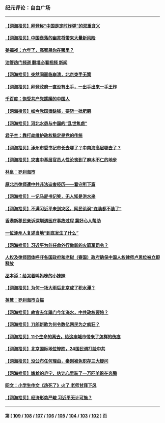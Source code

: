 ### 纪元评论：自由广场
---
#### [【网海拾贝】拜登称“中国是定时炸弹”的双重含义](../../pages/nsc993/n14055716.md?08180330) 
#### [【网海拾贝】中国衰落的幽灵将带来大量新风险](../../pages/nsc993/n14054870.md?08180330) 
#### [姜福祯：六年了，高智晟你在哪里？](../../pages/nsc993/n14054144.md?08180330) 
#### [油管热门频道 翻墙必看视频 新闻](ok?08180330)
#### [【网海拾贝】突然间面临崩溃，北京束手无策](../../pages/nsc993/n14053961.md?08180330) 
#### [【网海拾贝】拜登政府一直没有出手，一出手出来一手王炸](../../pages/nsc993/n14053452.md?08180330) 
#### [千百度：饱受共产党蹂躏的中国人](../../pages/nsc993/n14053484.md?08180330) 
#### [【网海拾贝】如今党国很缺钱，要斩一批肥鹅](../../pages/nsc993/n14052186.md?08180330) 
#### [【网海拾贝】河北水患与中国的“乱世焦虑”](../../pages/nsc993/n14051431.md?08180330) 
#### [君子兰：靠打劫维护政权稳定是党的传统](../../pages/nsc993/n14050415.md?08180330) 
#### [【网海拾贝】涿州市委书记市长去哪了？中南海高层哪去了？](../../pages/nsc993/n14050031.md?08180330) 
#### [【网海拾贝】灾害中基层官员人性沦丧到了麻木不仁的地步](../../pages/nsc993/n14049320.md?08180330) 
#### [林泉：罗刹海市](../../pages/nsc993/n14049120.md?08180330) 
#### [原北京律师遭中共非法迫害经历——看守所下篇](../../pages/nsc993/n14040009.md?08180330) 
#### [【网海拾贝】一记马屁书记笑，无人知是洪水来](../../pages/nsc993/n14048857.md?08180330) 
#### [【网海拾贝】不满习近平未到灾区，网民讥讽“连装都不装了”](../../pages/nsc993/n14048563.md?08180330) 
#### [香港新移民亲诉深圳遇医疗事故过程 冀好心人帮助](../../pages/nsc993/n14048634.md?08180330) 
#### [一位涿州人复述当地“到底发生了什么”](../../pages/nsc993/n14047953.md?08180330) 
#### [【网海拾贝】习近平为何任命外行做新的火箭军司令？](../../pages/nsc993/n14047943.md?08180330) 
#### [人权及律师团体呼吁各国政府和老挝（寮国）政府确保中国人权律师卢思位被立即释放](../../pages/nsc993/n14047243.md?08180330) 
#### [巫本添：给哭着叫妈咪的小妹妹](../../pages/nsc993/n14047233.md?08180330) 
#### [【网海拾贝】为何一场大雨后北京成了积水潭？](../../pages/nsc993/n14047211.md?08180330) 
#### [英慧：罗刹海市白描](../../pages/nsc993/n14046376.md?08180330) 
#### [【网海拾贝】故宫去年蹋门今年淹水，中共政权要垮？](../../pages/nsc993/n14045749.md?08180330) 
#### [【网海拾贝】刀郎新歌为何令数亿网民为之疯狂？](../../pages/nsc993/n14045030.md?08180330) 
#### [【网海拾贝】11个生命的离去，给这座城市带来了怎样的伤痕](../../pages/nsc993/n14044808.md?08180330) 
#### [【网海拾贝】北京国际地位惨跌，24国民调打脸中共](../../pages/nsc993/n14044570.md?08180330) 
#### [【网海拾贝】没公布任何理由，秦刚被免职存三大疑问](../../pages/nsc993/n14044130.md?08180330) 
#### [【网海拾贝】尴尬的毛宁，估计心里装了一万匹羊驼在奔腾](../../pages/nsc993/n14043593.md?08180330) 
#### [网文：小学生作文《热死了》火了 老师甘拜下风](../../pages/nsc993/n14043061.md?08180330) 
#### [【网海拾贝】经济形势严峻 习近平无计可施？](../../pages/nsc993/n14042096.md?08180330) 

---
#### 第 [ [109](./109.md?08180330) / [108](./108.md?08180330) / [107](./107.md?08180330) / [106](./106.md?08180330) / [105](./105.md?08180330) / [104](./104.md?08180330) / [103](./103.md?08180330) / [102](./102.md?08180330) ] 页
